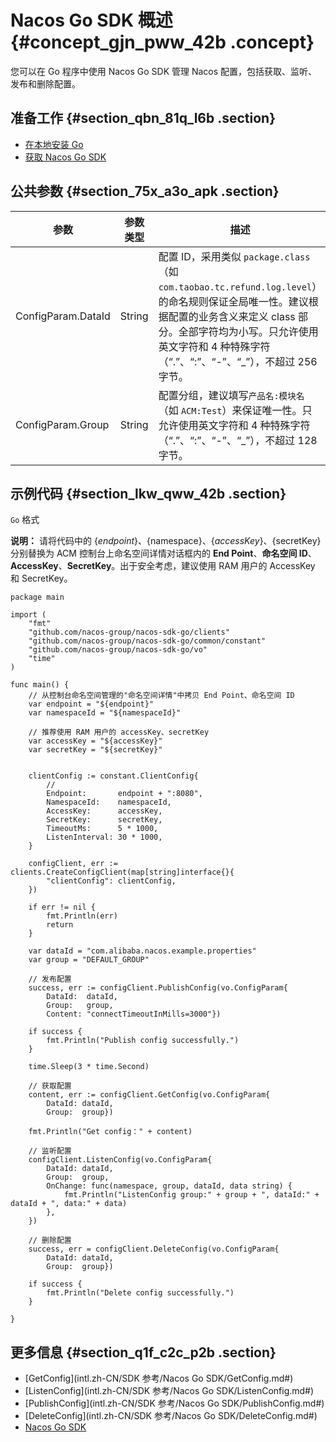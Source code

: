 # Nacos Go SDK 概述 {#concept_gjn_pww_42b .concept}

您可以在 Go 程序中使用 Nacos Go SDK 管理 Nacos 配置，包括获取、监听、发布和删除配置。

## 准备工作 {#section_qbn_81q_l6b .section}

-   [在本地安装 Go](https://golang.org/doc/install)
-   [获取 Nacos Go SDK](https://github.com/nacos-group/nacos-sdk-go)

## 公共参数 {#section_75x_a3o_apk .section}

|参数|参数类型|描述|
|--|----|--|
|ConfigParam.DataId|String|配置 ID，采用类似 `package.class`（如 `com.taobao.tc.refund.log.level`）的命名规则保证全局唯一性。建议根据配置的业务含义来定义 class 部分。全部字符均为小写。只允许使用英文字符和 4 种特殊字符（“.”、“:”、“-”、“\_”），不超过 256 字节。|
|ConfigParam.Group|String|配置分组，建议填写`产品名:模块名`（如 `ACM:Test`）来保证唯一性。只允许使用英文字符和 4 种特殊字符（“.”、“:”、“-”、“\_”），不超过 128 字节。|

## 示例代码 {#section_lkw_qww_42b .section}

`Go` 格式

**说明：** 请将代码中的 $\{endpoint\}、$\{namespace\}、$\{accessKey\}、$\{secretKey\} 分别替换为 ACM 控制台上命名空间详情对话框内的 **End Point**、**命名空间 ID**、**AccessKey**、**SecretKey**。出于安全考虑，建议使用 RAM 用户的 AccessKey 和 SecretKey。

``` {#codeblock_yym_nmu_q5n}
package main

import (
    "fmt"
    "github.com/nacos-group/nacos-sdk-go/clients"
    "github.com/nacos-group/nacos-sdk-go/common/constant"
    "github.com/nacos-group/nacos-sdk-go/vo"
    "time"
)

func main() {
    // 从控制台命名空间管理的"命名空间详情"中拷贝 End Point、命名空间 ID
    var endpoint = "${endpoint}"
    var namespaceId = "${namespaceId}"

    // 推荐使用 RAM 用户的 accessKey、secretKey
    var accessKey = "${accessKey}"
    var secretKey = "${secretKey}"


    clientConfig := constant.ClientConfig{
        //
        Endpoint:       endpoint + ":8080",
        NamespaceId:    namespaceId,
        AccessKey:      accessKey,
        SecretKey:      secretKey,
        TimeoutMs:      5 * 1000,
        ListenInterval: 30 * 1000,
    }

    configClient, err := clients.CreateConfigClient(map[string]interface{}{
        "clientConfig": clientConfig,
    })

    if err != nil {
        fmt.Println(err)
        return
    }

    var dataId = "com.alibaba.nacos.example.properties"
    var group = "DEFAULT_GROUP"

    // 发布配置
    success, err := configClient.PublishConfig(vo.ConfigParam{
        DataId:  dataId,
        Group:   group,
        Content: "connectTimeoutInMills=3000"})

    if success {
        fmt.Println("Publish config successfully.")
    }

    time.Sleep(3 * time.Second)

    // 获取配置
    content, err := configClient.GetConfig(vo.ConfigParam{
        DataId: dataId,
        Group:  group})

    fmt.Println("Get config：" + content)

    // 监听配置
    configClient.ListenConfig(vo.ConfigParam{
        DataId: dataId,
        Group:  group,
        OnChange: func(namespace, group, dataId, data string) {
            fmt.Println("ListenConfig group:" + group + ", dataId:" + dataId + ", data:" + data)
        },
    })

    // 删除配置
    success, err = configClient.DeleteConfig(vo.ConfigParam{
        DataId: dataId,
        Group:  group})

    if success {
        fmt.Println("Delete config successfully.")
    }

}           
```

## 更多信息 {#section_q1f_c2c_p2b .section}

-   [GetConfig](intl.zh-CN/SDK 参考/Nacos Go SDK/GetConfig.md#)
-   [ListenConfig](intl.zh-CN/SDK 参考/Nacos Go SDK/ListenConfig.md#)
-   [PublishConfig](intl.zh-CN/SDK 参考/Nacos Go SDK/PublishConfig.md#)
-   [DeleteConfig](intl.zh-CN/SDK 参考/Nacos Go SDK/DeleteConfig.md#)
-   [Nacos Go SDK](https://github.com/nacos-group/nacos-sdk-go)

